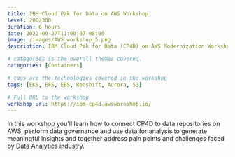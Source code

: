 ```yaml
---
title: IBM Cloud Pak for Data on AWS Workshop  
level: 200/300
duration: 6 hours
date: 2022-09-27T11:00:07-08:00
image: /images/AWS_workshop_5.png
description: IBM Cloud Pak for Data (CP4D) on AWS Modernization Workshop provides a hands-on guided learning experience, focused on CP4D capabilities and integrations with AWS Services.

# categories is the overall themes covered.
categories: [Containers]

# tags are the technologies covered in the workshop
tags: [EKS, EFS, EBS, Redshift, Aurora, S3]

# Full URL to the workshop
workshop_url: https://ibm-cp4d.awsworkshop.io/
---
```

In this workshop you'll learn how to connect CP4D to data repositories on AWS, perform data governance and use data for analysis to generate meaningful insights and together address pain points and challenges faced by Data Analytics industry.

